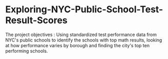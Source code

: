 # Exploring-NYC-Public-School-Test-Result-Scores
The project objectives :
Using standardized test performance data from NYC's public schools to identify the schools with top math results, looking at how performance varies by borough and finding  the city's top ten performing schools.
